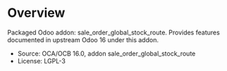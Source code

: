 # Overview

Packaged Odoo addon: sale_order_global_stock_route. Provides features documented in upstream Odoo 16 under this addon.

- Source: OCA/OCB 16.0, addon sale_order_global_stock_route
- License: LGPL-3
